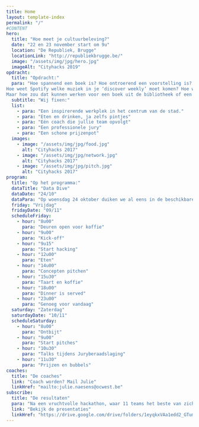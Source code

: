 ```yaml
---
title: Home
layout: template-index
permalink: "/"
#CONTENT
hero:
  title: "Hoe meet je cultuurbeleving?"
  date: "22 en 23 november start om 9u"
  location: "De Republiek, Brugge"
  locationLink: "http://republiekbrugge.be/"
  image: "/assets/img/jpg/hero.jpg"
  imageAlt: "Cityhacks 2019"
opdracht:
  title: "Opdracht:"
  para: "Hoe spannend een boek is? Hoe ontroerend een voorstelling is? Hoe grappig een comedian?
Hoe weet Spotify welke muziek in je ‘discover weekly’ moet komen? Hoe weet Netflix welke nieuwe series ze je best kunnen aanraden? Hoe weet Facebook welke nieuwe vrienden je net gemaakt hebt in het echte leven? Allemaal op basis van jouw gedrag en meetinstrumenten in je telefoon of in de site zelf.
Maar hoe zou dat kunnen werken voor een boek uit de bibliotheek of een voorstelling in het concertgebouw? Tijdens Cityhacks 2019 ga je, samen met je team, opzoek naar antwoorden. In de vorm van ideeën, concepten en prototypes. "
  subtitle: "Wij fixen:"
  list:
    - para: "Een inspirerende werkplek in het centrum van de stad."
    - para: "Eten en drinken, ja zelfs pintjes"
    - para: "Eén coach die jullie team opvolgt"
    - para: "Een professionele jury"
    - para: "Een schone prijzenpot"
  images:
    - image: "/assets/img/jpg/food.jpg"
      alt: "Cityhacks 2017"
    - image: "/assets/img/jpg/network.jpg"
      alt: "Cityhacks 2017"
    - image: "/assets/img/jpg/pitch.jpg"
      alt: "Cityhacks 2017"
program:
  title: "Op het programma:"
  dataTitle: "Data Dive"
  dataDate: "24/10"
  dataPara: "Op woensdag 24 oktober duiken we al eens in de beschikbare data en geven we de volledige uitleg hoe we het gaan aanpakken. Afspraak om 19u in de Republiek."
  friday: "Vrijdag"
  fridayDate: "09/11"
  scheduleFriday:
    - hour: "8u00"
      para: "Deuren open voor koffie"
    - hour: "9u00"
      para: "Kick-off"
    - hour: "9u15"
      para: "Start hacking"
    - hour: "12u00"
      para: "Eten"
    - hour: "14u00"
      para: "Concepten pitchen"
    - hour: "15u30"
      para: "Taart en koffie"
    - hour: "18u00"
      para: "Dinner is served"
    - hour: "23u00"
      para: "Genoeg voor vandaag"
  saturday: "Zaterdag"
  saturdayDate: "10/11"
  scheduleSaturday:
    - hour: "8u00"
      para: "Ontbijt"
    - hour: "9u00"
      para: "Start pitches"
    - hour: "10u30"
      para: "Talks tijdens Juryberaadslaging"
    - hour: "11u30"
      para: "Prijzen en bubbels"
coaches:
  title: "De coaches"
  link: "Coach worden? Mail Julie"
  linkHref: "mailto:julie.naesens@ocwest.be"
subscribe:
  title: "De resultaten"
  para: "Na een vruchtvolle hackathon, waar 11 teams het beste van zichzelf gaven blijft deze buit over: 11 presentaties en demo's om u tegen te zeggen."
  link: "Bekijk de presentaties"
  linkHref: "https://drive.google.com/drive/folders/1eyqkxVAa1edd2_GTumkaOsbrHT2YTzwI?usp=sharing"
---
```


